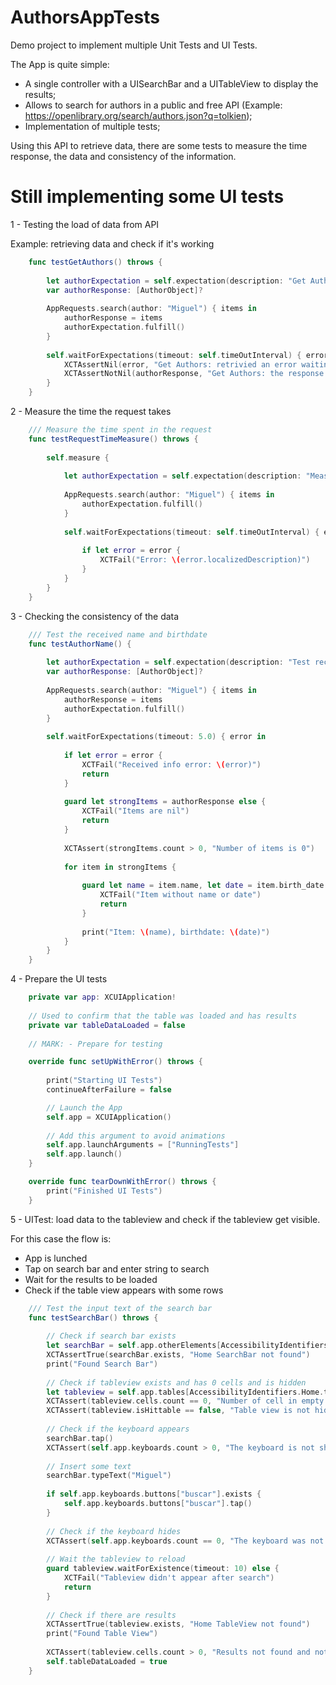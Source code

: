 # AuthorsAppTests
Demo project to implement multiple Unit Tests and UI Tests.

The App is quite simple: 
- A single controller with a UISearchBar and a UITableView to display the results;
- Allows to search for authors in a public and free API (Example: https://openlibrary.org/search/authors.json?q=tolkien);
- Implementation of multiple tests;

Using this API to retrieve data, there are some tests to measure the time response, the data and consistency of the information.

# Still implementing some UI tests

1 - Testing the load of data from API

Example: retrieving data and check if it's working

```swift
    func testGetAuthors() throws {
        
        let authorExpectation = self.expectation(description: "Get Author Test")
        var authorResponse: [AuthorObject]?
        
        AppRequests.search(author: "Miguel") { items in
            authorResponse = items
            authorExpectation.fulfill()
        }
        
        self.waitForExpectations(timeout: self.timeOutInterval) { error in
            XCTAssertNil(error, "Get Authors: retrivied an error waiting for expectations")
            XCTAssertNotNil(authorResponse, "Get Authors: the response is nil")
        }
    }
```

2 - Measure the time the request takes

```swift
    /// Measure the time spent in the request
    func testRequestTimeMeasure() throws {
        
        self.measure {
            
            let authorExpectation = self.expectation(description: "Measure time test")
            
            AppRequests.search(author: "Miguel") { items in
                authorExpectation.fulfill()
            }
            
            self.waitForExpectations(timeout: self.timeOutInterval) { error in
                
                if let error = error {
                    XCTFail("Error: \(error.localizedDescription)")
                }
            }
        }
    }
```

3 - Checking the consistency of the data

```swift
    /// Test the received name and birthdate
    func testAuthorName() {
        
        let authorExpectation = self.expectation(description: "Test received info")
        var authorResponse: [AuthorObject]?
        
        AppRequests.search(author: "Miguel") { items in
            authorResponse = items
            authorExpectation.fulfill()
        }
        
        self.waitForExpectations(timeout: 5.0) { error in
            
            if let error = error {
                XCTFail("Received info error: \(error)")
                return
            }
            
            guard let strongItems = authorResponse else {
                XCTFail("Items are nil")
                return
            }
            
            XCTAssert(strongItems.count > 0, "Number of items is 0")
            
            for item in strongItems {
                
                guard let name = item.name, let date = item.birth_date else {
                    XCTFail("Item without name or date")
                    return
                }
                
                print("Item: \(name), birthdate: \(date)")
            }
        }
    }
```

4 - Prepare the UI tests

```swift
    private var app: XCUIApplication!
    
    // Used to confirm that the table was loaded and has results
    private var tableDataLoaded = false
    
    // MARK: - Prepare for testing

    override func setUpWithError() throws {
        
        print("Starting UI Tests")
        continueAfterFailure = false

        // Launch the App
        self.app = XCUIApplication()
        
        // Add this argument to avoid animations
        self.app.launchArguments = ["RunningTests"]
        self.app.launch()
    }

    override func tearDownWithError() throws {
        print("Finished UI Tests")
    }
```

5 - UITest: load data to the tableview and check if the tableview get visible.

For this case the flow is:
- App is lunched
- Tap on search bar and enter string to search
- Wait for the results to be loaded
- Check if the table view appears with some rows

```swift
    /// Test the input text of the search bar
    func testSearchBar() throws {
                
        // Check if search bar exists
        let searchBar = self.app.otherElements[AccessibilityIdentifiers.Home.searchBar]
        XCTAssertTrue(searchBar.exists, "Home SearchBar not found")
        print("Found Search Bar")
        
        // Check if tableview exists and has 0 cells and is hidden
        let tableview = self.app.tables[AccessibilityIdentifiers.Home.tableView]
        XCTAssert(tableview.cells.count == 0, "Number of cell in empty table is not 0")
        XCTAssert(tableview.isHittable == false, "Table view is not hidden")
        
        // Check if the keyboard appears
        searchBar.tap()
        XCTAssert(self.app.keyboards.count > 0, "The keyboard is not shown")
        
        // Insert some text
        searchBar.typeText("Miguel")
        
        if self.app.keyboards.buttons["buscar"].exists {
            self.app.keyboards.buttons["buscar"].tap()
        }
        
        // Check if the keyboard hides
        XCTAssert(self.app.keyboards.count == 0, "The keyboard was not dismissed")
        
        // Wait the tableview to reload
        guard tableview.waitForExistence(timeout: 10) else {
            XCTFail("Tableview didn't appear after search")
            return
        }
        
        // Check if there are results
        XCTAssertTrue(tableview.exists, "Home TableView not found")
        print("Found Table View")
        
        XCTAssert(tableview.cells.count > 0, "Results not found and not displayed in tableview")
        self.tableDataLoaded = true
    }
```
